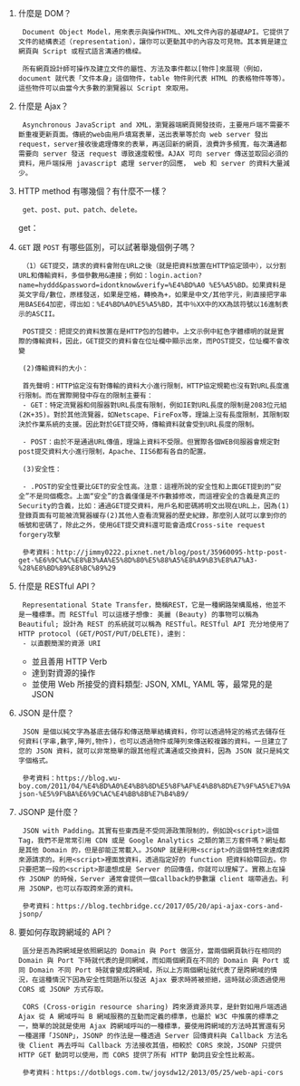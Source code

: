 1. 什麼是 DOM？
		
		Document Object Model，用來表示與操作HTML、XML文件內容的基礎API。它提供了文件的結構表述（representation），讓你可以更動其中的內容及可見物。其本質是建立網頁與 Script 或程式語言溝通的橋樑。

		所有網頁設計師可操作及建立文件的屬性、方法及事件都以[物件]來展現（例如，document 就代表「文件本身」這個物件，table 物件則代表 HTML 的表格物件等等）。這些物件可以由當今大多數的瀏覽器以 Script 來取用。

2. 什麼是 Ajax？

		Asynchronous JavaScript and XML，瀏覽器端網頁開發技術，主要用戶端不需要不斷重複更新頁面。傳統的web由用戶填寫表單，送出表單等於向 web server 發出 request，server接收後處理傳來的表單，再送回新的網頁，浪費許多頻寬，每次溝通都需要向 server 發送 request 導致速度較慢。AJAX 可向 server 傳送並取回必須的資料，用戶端採用 javascript 處理 server的回應， web 和 server 的資料大量減少。

3. HTTP method 有哪幾個？有什麼不一樣？
		
		get、post、put、patch、delete。
	  get：


4. `GET` 跟 `POST` 有哪些區別，可以試著舉幾個例子嗎？

		（1）GET提交，請求的資料會附在URL之後（就是把資料放置在HTTP協定頭中），以分割URL和傳輸資料，多個參數用&連接；例如：login.action?name=hyddd&password=idontknow&verify=%E4%BD%A0 %E5%A5%BD。如果資料是英文字母/數位，原樣發送，如果是空格，轉換為+，如果是中文/其他字元，則直接把字串用BASE64加密，得出如：%E4%BD%A0%E5%A5%BD，其中％XX中的XX為該符號以16進制表示的ASCII。

		POST提交：把提交的資料放置在是HTTP包的包體中。上文示例中紅色字體標明的就是實際的傳輸資料，因此，GET提交的資料會在位址欄中顯示出來，而POST提交，位址欄不會改變

		(2)傳輸資料的大小：

		首先聲明：HTTP協定沒有對傳輸的資料大小進行限制，HTTP協定規範也沒有對URL長度進行限制。而在實際開發中存在的限制主要有：
		- GET：特定流覽器和伺服器對URL長度有限制，例如IE對URL長度的限制是2083位元組(2K+35)。對於其他流覽器，如Netscape、FireFox等，理論上沒有長度限制，其限制取決於作業系統的支援。因此對於GET提交時，傳輸資料就會受到URL長度的限制。

		- POST：由於不是通過URL傳值，理論上資料不受限。但實際各個WEB伺服器會規定對post提交資料大小進行限制，Apache、IIS6都有各自的配置。

		(3)安全性：

		- .POST的安全性要比GET的安全性高。注意：這裡所說的安全性和上面GET提到的“安全”不是同個概念。上面“安全”的含義僅僅是不作數據修改，而這裡安全的含義是真正的Security的含義，比如：通過GET提交資料，用戶名和密碼將明文出現在URL上，因為(1)登錄頁面有可能被流覽器緩存(2)其他人查看流覽器的歷史紀錄，那麼別人就可以拿到你的帳號和密碼了，除此之外，使用GET提交資料還可能會造成Cross-site request forgery攻擊

		參考資料：http://jimmy0222.pixnet.net/blog/post/35960095-http-post-get-%E6%9C%AC%E8%B3%AA%E5%8D%80%E5%88%A5%E8%A9%B3%E8%A7%A3-%28%E8%BD%89%E8%BC%89%29

5. 什麼是 RESTful API？
		
		Representational State Transfer，簡稱REST，它是一種網路架構風格，他並不是一種標準。而 RESTful 可以這樣子想像: 美麗 (Beauty) 的事物可以稱為 Beautiful; 設計為 REST 的系統就可以稱為 RESTful。RESTful API 充分地使用了 HTTP protocol (GET/POST/PUT/DELETE)，達到：
		- 以直觀簡潔的資源 URI
    - 並且善用 HTTP Verb
    - 達到對資源的操作
    - 並使用 Web 所接受的資料類型: JSON, XML, YAML 等，最常見的是 JSON



6. JSON 是什麼？

		JSON 是個以純文字為基底去儲存和傳送簡單結構資料，你可以透過特定的格式去儲存任何資料(字串,數字,陣列,物件)，也可以透過物件或陣列來傳送較複雜的資料。一旦建立了您的 JSON 資料，就可以非常簡單的跟其他程式溝通或交換資料，因為 JSON 就只是純文字個格式。

		參考資料：https://blog.wu-boy.com/2011/04/%E4%BD%A0%E4%B8%8D%E5%8F%AF%E4%B8%8D%E7%9F%A5%E7%9A%84-json-%E5%9F%BA%E6%9C%AC%E4%BB%8B%E7%B4%B9/

7. JSONP 是什麼？

		JSON with Padding。其實有些東西是不受同源政策限制的，例如說<script>這個 Tag，我們不是常常引用 CDN 或是 Google Analytics 之類的第三方套件嗎？網址都是其他 Domain 的，但是卻能正常載入。JSONP 就是利用<script>的這個特性來達成跨來源請求的。利用<script>裡面放資料，透過指定好的 function 把資料給帶回去。你只要把第一段的<script>那邊想成是 Server 的回傳值，你就可以理解了。實務上在操作 JSONP 的時候，Server 通常會提供一個callback的參數讓 client 端帶過去。利用 JSONP，也可以存取跨來源的資料。

		參考資料：https://blog.techbridge.cc/2017/05/20/api-ajax-cors-and-jsonp/

8. 要如何存取跨網域的 API？

		區分是否為跨網域是依照網站的 Domain 與 Port 做區分，當兩個網頁執行在相同的 Domain 與 Port 下時就代表的是同網域，而如兩個網頁在不同的 Domain 與 Port 或同 Domain 不同 Port 時就會變成跨網域，所以上方兩個網址就代表了是跨網域的情況，在這種情況下因為安全性問題所以發送 Ajax 要求時將被拒絕，這時就必須透過使用 CORS 或 JSONP 方式存取。

		CORS (Cross-origin resource sharing) 跨來源資源共享，是針對如用戶端透過 Ajax 從 A 網域呼叫 B 網域服務的互動而定義的標準，也屬於 W3C 中推廣的標準之一，簡單的說就是使用 Ajax 跨網域呼叫的一種標準，要使用跨網域的方法時其實還有另一種選擇「JSONP」，JSONP 的作法是一種透過 Server 回傳資料與 Callback 方法名後 Client 再去呼叫 Callback 方法接收其值，相較於 CORS 來說，JSONP 只提供 HTTP GET 動詞可以使用，而 CORS 提供了所有 HTTP 動詞且安全性比較高。

		參考資料：https://dotblogs.com.tw/joysdw12/2013/05/25/web-api-cors